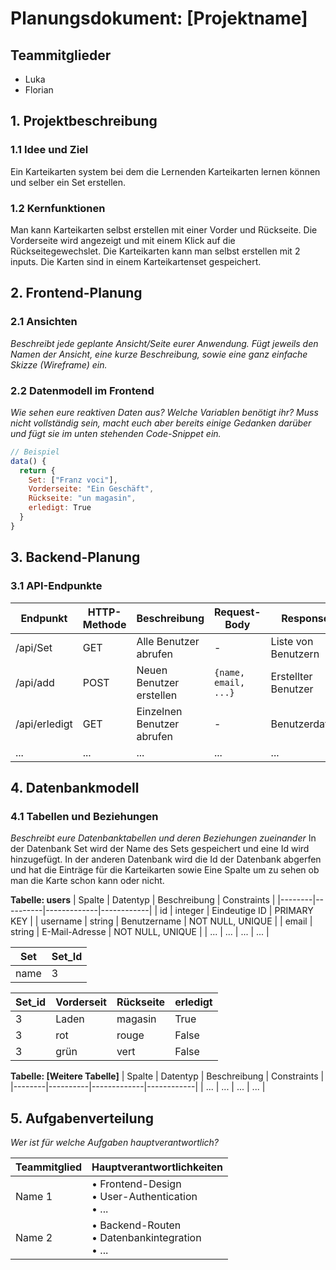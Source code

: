 # Planungsdokument: [Projektname]

## Teammitglieder
- Luka
- Florian

## 1. Projektbeschreibung
### 1.1 Idee und Ziel
Ein Karteikarten system bei dem die Lernenden Karteikarten lernen können und selber ein Set erstellen.

### 1.2 Kernfunktionen
Man kann Karteikarten selbst erstellen mit einer Vorder und Rückseite. Die Vorderseite wird angezeigt und mit einem Klick auf die Rückseitegewechslet. Die Karteikarten kann man selbst erstellen mit 2 inputs. Die Karten sind in einem Karteikartenset gespeichert. 

## 2. Frontend-Planung
### 2.1 Ansichten
*Beschreibt jede geplante Ansicht/Seite eurer Anwendung. Fügt jeweils den Namen der Ansicht, eine kurze Beschreibung, sowie eine ganz einfache Skizze (Wireframe) ein.*







### 2.2 Datenmodell im Frontend
*Wie sehen eure reaktiven Daten aus? Welche Variablen benötigt ihr? Muss nicht vollständig sein, macht euch aber bereits einige Gedanken darüber und fügt sie im unten stehenden Code-Snippet ein.*

```javascript
// Beispiel
data() {
  return {
    Set: ["Franz voci"],
    Vorderseite: "Ein Geschäft",
    Rückseite: "un magasin",
    erledigt: True
  }
}
```

## 3. Backend-Planung
### 3.1 API-Endpunkte

| Endpunkt | HTTP-Methode | Beschreibung | Request-Body | Response |
|----------|-------------|-------------|--------------|----------|
| /api/Set | GET | Alle Benutzer abrufen | - | Liste von Benutzern |
| /api/add | POST | Neuen Benutzer erstellen | `{name, email, ...}` | Erstellter Benutzer |
| /api/erledigt | GET | Einzelnen Benutzer abrufen | - | Benutzerdaten |
| ... | ... | ... | ... | ... |

## 4. Datenbankmodell
### 4.1 Tabellen und Beziehungen

*Beschreibt eure Datenbanktabellen und deren Beziehungen zueinander*
In der Datenbank Set wird der Name des Sets gespeichert und eine Id wird hinzugefügt. In der anderen Datenbank wird die Id der Datenbank abgerfen und hat die Einträge für die Karteikarten sowie Eine Spalte um zu sehen ob man die Karte schon kann oder nicht. 

**Tabelle: users**
| Spalte | Datentyp | Beschreibung | Constraints |
|--------|----------|-------------|------------|
| id | integer | Eindeutige ID | PRIMARY KEY |
| username | string | Benutzername | NOT NULL, UNIQUE |
| email | string | E-Mail-Adresse | NOT NULL, UNIQUE |
| ... | ... | ... | ... |

| Set | Set_Id | 
|-----|----|
|name | 3  |


|Set_id| Vorderseit| Rückseite | erledigt |
|------|-----------|-----------|----------|
|  3   | Laden     | magasin   | True     |
|  3   | rot       | rouge     | False    | 
|  3   | grün      | vert      | False    |

**Tabelle: [Weitere Tabelle]**
| Spalte | Datentyp | Beschreibung | Constraints |
|--------|----------|-------------|------------|
| ... | ... | ... | ... |

## 5. Aufgabenverteilung

*Wer ist für welche Aufgaben hauptverantwortlich?*

| Teammitglied | Hauptverantwortlichkeiten |
|-------------|---------------------------|
| Name 1 | • Frontend-Design<br>• User-Authentication<br>• ... |
| Name 2 | • Backend-Routen<br>• Datenbankintegration<br>• ... |
